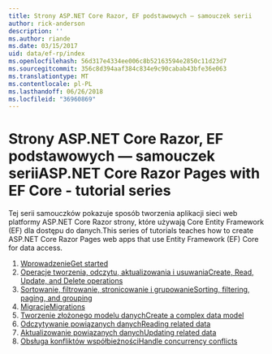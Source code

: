 ```yaml
---
title: Strony ASP.NET Core Razor, EF podstawowych — samouczek serii
author: rick-anderson
description: ''
ms.author: riande
ms.date: 03/15/2017
uid: data/ef-rp/index
ms.openlocfilehash: 56d317e4334ee006c8b52163594e2850c11d23d7
ms.sourcegitcommit: 356c8d394aaf384c834e9c90cabab43bfe36e063
ms.translationtype: MT
ms.contentlocale: pl-PL
ms.lasthandoff: 06/26/2018
ms.locfileid: "36960869"
---
```

# <a name="aspnet-core-razor-pages-with-ef-core---tutorial-series"></a><span data-ttu-id="a9652-102">Strony ASP.NET Core Razor, EF podstawowych — samouczek serii</span><span class="sxs-lookup"><span data-stu-id="a9652-102">ASP.NET Core Razor Pages with EF Core - tutorial series</span></span>

<span data-ttu-id="a9652-103">Tej serii samouczków pokazuje sposób tworzenia aplikacji sieci web platformy ASP.NET Core Razor strony, które używają Core Entity Framework (EF) dla dostępu do danych.</span><span class="sxs-lookup"><span data-stu-id="a9652-103">This series of tutorials teaches how to create ASP.NET Core Razor Pages web apps that use Entity Framework (EF) Core for data access.</span></span>

1. [<span data-ttu-id="a9652-104">Wprowadzenie</span><span class="sxs-lookup"><span data-stu-id="a9652-104">Get started</span></span>](xref:data/ef-rp/intro)
1. [<span data-ttu-id="a9652-105">Operacje tworzenia, odczytu, aktualizowania i usuwania</span><span class="sxs-lookup"><span data-stu-id="a9652-105">Create, Read, Update, and Delete operations</span></span>](xref:data/ef-rp/crud)
1. [<span data-ttu-id="a9652-106">Sortowanie, filtrowanie, stronicowanie i grupowanie</span><span class="sxs-lookup"><span data-stu-id="a9652-106">Sorting, filtering, paging, and grouping</span></span>](xref:data/ef-rp/sort-filter-page)
1. [<span data-ttu-id="a9652-107">Migracje</span><span class="sxs-lookup"><span data-stu-id="a9652-107">Migrations</span></span>](xref:data/ef-rp/migrations)
1. [<span data-ttu-id="a9652-108">Tworzenie złożonego modelu danych</span><span class="sxs-lookup"><span data-stu-id="a9652-108">Create a complex data model</span></span>](xref:data/ef-rp/complex-data-model)
1. [<span data-ttu-id="a9652-109">Odczytywanie powiązanych danych</span><span class="sxs-lookup"><span data-stu-id="a9652-109">Reading related data</span></span>](xref:data/ef-rp/read-related-data)
1. [<span data-ttu-id="a9652-110">Aktualizowanie powiązanych danych</span><span class="sxs-lookup"><span data-stu-id="a9652-110">Updating related data</span></span>](xref:data/ef-rp/update-related-data)
1. [<span data-ttu-id="a9652-111">Obsługa konfliktów współbieżności</span><span class="sxs-lookup"><span data-stu-id="a9652-111">Handle concurrency conflicts</span></span>](xref:data/ef-rp/concurrency)